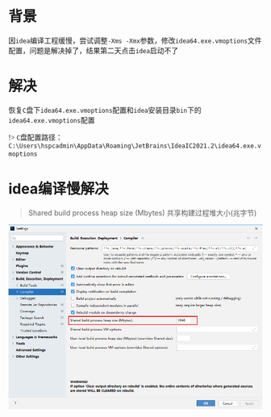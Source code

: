 # 背景

<font face="幼圆">

因`idea`编译工程缓慢，尝试调整`-Xms -Xmx`参数，修改`idea64.exe.vmoptions`文件配置，问题是解决掉了，结果第二天点击`idea`启动不了

</font>

# 解决

<font face="幼圆">

恢复`C`盘下`idea64.exe.vmoptions`配置和`idea`安装目录`bin`下的`idea64.exe.vmoptions`配置

!> `C`盘配置路径：`C:\Users\hspcadmin\AppData\Roaming\JetBrains\IdeaIC2021.2\idea64.exe.vmoptions`

</font>

# idea编译慢解决

> Shared build process heap size (Mbytes) 共享构建过程堆大小(兆字节)

![](./../../assets/img/a3.png)
